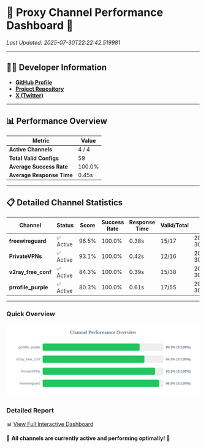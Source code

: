 # 🌟 Proxy Channel Performance Dashboard 🌟

_Last Updated: 2025-07-30T22:22:42.519981_

---

## 👩‍💻 Developer Information

- **[GitHub Profile](https://github.com/4n0nymou3)**  
- **[Project Repository](https://github.com/4n0nymou3/multi-proxy-config-fetcher)**  
- **[X (Twitter)](https://x.com/4n0nymou3)**  

---

## 📊 Performance Overview

| Metric                | Value       |
|-----------------------|-------------|
| **Active Channels**   | 4 / 4       |
| **Total Valid Configs** | 59          |
| **Average Success Rate** | 100.0%      |
| **Average Response Time** | 0.45s       |

---

## 📋 Detailed Channel Statistics

| Channel          | Status     | Score  | Success Rate | Response Time | Valid/Total | Last Success               |
|------------------|------------|--------|--------------|---------------|-------------|----------------------------|
| **freewireguard**  | ✅ Active  | 96.5%  | 100.0% | 0.38s         | 15/17       | 2025-07-30T22:22:42.518723 |
| **PrivateVPNs**  | ✅ Active  | 93.1%  | 100.0% | 0.42s         | 12/16       | 2025-07-30T22:22:42.115044 |
| **v2ray_free_conf**  | ✅ Active  | 84.3%  | 100.0% | 0.39s         | 15/38       | 2025-07-30T22:22:41.652152 |
| **prrofile_purple**  | ✅ Active  | 80.3%  | 100.0% | 0.61s         | 17/55       | 2025-07-30T22:22:41.177843 |

---

### Quick Overview
<div align="center">
  <a href="https://raw.githubusercontent.com/nullluser/NullRepo/refs/heads/main/assets/channel_stats_chart.svg">
    <img src="https://raw.githubusercontent.com/nullluser/NullRepo/refs/heads/main/assets/channel_stats_chart.svg" alt="Source Performance Statistics" width="800">
  </a>
</div>

### Detailed Report
📊 [View Full Interactive Dashboard](https://htmlpreview.github.io/?https://github.com/nullluser/NullRepo/blob/main/assets/performance_report.html)

🎉 **All channels are currently active and performing optimally!** 🎉
